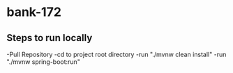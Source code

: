 # bank-172

## Steps to run locally
-Pull Repository
-cd to project root directory
-run "./mvnw clean install"
-run "./mvnw spring-boot:run"
